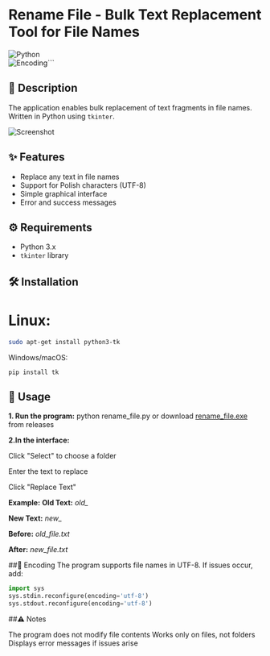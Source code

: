 # Rename File - Bulk Text Replacement Tool for File Names

![Python](https://img.shields.io/badge/Python-3.x-blue?logo=python)  
![Encoding](https://img.shields.io/badge/Encoding-UTF--8-orange)```

## 📌 Description
The application enables bulk replacement of text fragments in file names. Written in Python using `tkinter`.

![Screenshot](https://github.com/zbirow/Rename-file/blob/main/image.png)

## ✨ Features
- Replace any text in file names
- Support for Polish characters (UTF-8)
- Simple graphical interface
- Error and success messages

## ⚙️ Requirements
- Python 3.x
- `tkinter` library

## 🛠️ Installation
# Linux:
```bash
sudo apt-get install python3-tk
```
Windows/macOS:
```bush
pip install tk
```
## 🚀 Usage
**1. Run the program:**
python rename_file.py
or download [rename_file.exe](https://github.com/zbirow/Rename-file/releases "rename_file.exe") from releases

**2.In the interface:**

Click "Select" to choose a folder

Enter the text to replace

Click "Replace Text"

**Example:**
**Old Text:** *old_*

**New Text:** *new_*

**Before:** *old_file.txt*

**After:** *new_file.txt*

##💾 Encoding
The program supports file names in UTF-8. If issues occur, add:
```python
import sys
sys.stdin.reconfigure(encoding='utf-8')
sys.stdout.reconfigure(encoding='utf-8')
```
##⚠️ Notes

The program does not modify file contents
Works only on files, not folders
Displays error messages if issues arise
